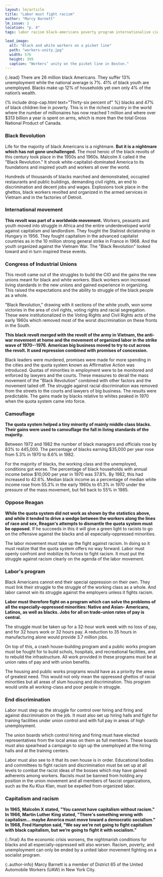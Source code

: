 ```yaml
---
layout: lm/article
title: "Labor must fight racism"
author: "Marcy Barnett"
lm_issue: 1
location: "p. 4"
tags: labor racism black-americans poverty program internationalism cio reagan work-week black-liberation unemployment affirmative-action civil-rights-movement history jobs public-works union-democracy strategy

lead_image:
  alt: "Black and white workers on a picket line"
  path: "workers-unity.jpg"
  width: 576
  height: 399
  caption: "Workers’ unity on the picket line in Boston."
---
```


{:.lead}
There are 26 million
black Americans. They
suffer 13% unemployment
while the national average
is 7%. 41% of black youth
are unemployed. Blacks
make up 12% of households
yet own only 4% of
the nation’s wealth.

{% include drop-cap.html text="Thirty-six percent of" %}
blacks and 47% of black
children live in poverty. This is in
the richest country in the world
where the number of millionaires
has now reached 1 million and
where over $313 billion a year is
spent on arms, which is more than
the total Gross National Product of
Canada.

### Black Revolution

Life for the majority of black
Americans is a nightmare. **But it is
a nightmare which has not gone
unchallenged.** The most heroic of the
black revolts of this century took
place in the 1950s and 1960s.
Malcolm X called it the "Black
Revolution." It shook white-capitalist-dominated
America to its foundations and inspired youth and workers all over the world.

Hundreds of thousands of blacks
marched and demonstrated,
occupied restaurants and public
buildings, demanding civil rights,
an end to discrimination and decent
jobs and wages. Explosions took
place in the ghettos, black workers
revolted and organized in the armed
services in Vietnam and in the
factories of Detroit.

### International movement

**This revolt was part of a worldwide
movement.** Workers, peasants
and youth moved into struggle in
Africa and the entire underdeveloped world against
capitalism and landlordism. They
fought the Stalinist dictatorship in
Hungary in 1956. They fought
capitalism in the advanced
capitalist countries as in the 10
million strong general strike in
France in 1968. And the youth
organized against the Vietnam
War. The "Black Revolution" looked
toward and in turn inspired
these events.

### Congress of Industrial Unions

This revolt came out of the struggles
to build the <abbr>CIO</abbr> and the gains
the new unions meant for black and
white workers. Black workers won
increased living standards in the
new unions and gained experience
in organizing. This raised the
expectations and the ability to
struggle of the black people as a whole.

"Black Revolution," drawing with it
sections of the white youth, won
some victories in the area of civil
rights, voting rights and racial
segregation. These were institutionalized
in the Voting Rights and
Civil Rights acts of the early 1960s
which removed most of the worst
discrimination on these fronts in
the South.

**This black revolt merged with the
revolt of the army in Vietnam, the
anti-war movement at home and the
movement of organized labor in the
strike wave of 1970--1976. American
big business moved to try to cut
across the revolt. It used repression
combined with promises of
concession.**

Black leaders were murdered,
promises were made for more spending
in the cities and the quota
system known as Affirmative Action
was introduced. Quotas of
minorities in employment were to
be monitored and enforced by
lawyers and the courts. These
measures to derail the mass movement
of the "Black Revolution"
combined with other factors and
the movement tailed off. The struggle
against racial discrimination
was removed from the streets to
the courts and lawyers of big
business. The results were predictable.
The gains made by blacks
relative to whites peaked in 1970
when the quota system came into
force.

### Camouflage

**The quota system helped a tiny
minority of mainly middle class
blacks. Their gains were used to
camouflage the fall in living standards 
of the majority.**

Between 1972 and 1982 the
number of black managers and
officials rose by 83% to 445,000. The
percentage of blacks earning
$35,000 per year rose from 5.3% in
1970 to 8.6% in 1982.

For the majority of blacks, the
working class and the unemployed,
conditions got worse. The percentage
of black households with annual income
below $10,000 per year in 1970 was 37.8%.
By 1982, this had increased to 42.6%.
Median black income as a percentage of median white income
rose from 55.3% in the early 1960s to 61.3% in 1970
under the pressure of the mass movement, but fell back to 55% in 1985.

### Oppose Reagan

**While the quota system did not work as shown by the statistics above,
and while it tended to drive a wedge between the workers along the lines of race and sex,
Reagan's attempts to dismantle the quota system must be opposed.**
If he succeeds in this it will give a green light to racists to go on the offensive against the blacks
and all especially-oppressed minorities.

The labor movement must take up the fight against racism.
In doing so it must realize that the quota system offers no way forward.
Labor must openly confront and mobilize its forces to fight racism.
It must put the struggle against racism clearly on the agenda of the labor movement.

### Labor's program

Black Americans cannot end their special oppression on their own.
They must link their struggle to the struggle of the working class as a whole.
And labor cannot win its struggle against the employers unless it fights racism.

**Labor must therefore fight on a program which can solve the problems of
all the especially-oppressed minorities: Native and Asian- Americans, Latinos, as well as blacks.
Jobs for all on trade-union rates of pay is central.**

The struggle must be taken up for a 32-hour work week with no loss of pay, and for 32 hours work or 32 hours pay.
A reduction to 35 hours in manufacturing alone would provide 3.7 million jobs.

On top of this, a crash house-building program and a public works program
must be fought for to build schols, hospitals, and recreational facilities, and to rebuild the infrastructure.
All work provided in these programs must be at union rates of pay and with union benefits.

The housing and public works programs would have as a priority the areas of greatest need.
This would not only mean the oppressed
ghettos of racial minorities but all
areas of slum housing and discrimination.
This program would unite all working-class and poor people in struggle.

### End discrimination

Labor must step up the struggle for control over hiring and firing and against discrimination on the job.
It must also set up hiring halls and fight for training facilities
under union control and with full pay in areas of high unemployment.

The union boards which control
hiring and firing must have elected
representatives from the local
areas on them as full members.
These boards must also spearhead a campaign to sign up the unemployed
at the hiring halls and at the training centers.

Labor must also see to it that its own house is in order.
Educational bodies and committees to fight racism and discrimination must be set up
at all levels to combat the racist ideas of the bosses which may have gained adherents among workers.
Racists must be banned from holding any position in the union movement
and all members of fascist organizations, such as the Ku Klux Klan, must be expelled from organized labor.

### Capitalism and racism

**In 1965, Malcolm X stated, "You cannot have capitalism without racism."
In 1966, Martin Luther King stated, "There's something wrong with capitalism...
maybe America must move toward a democratic socialism."
In 1968, Fred Hampton said, "We say we’re not going to fight capitalism with black capitalism, but we’re going to fight it with socialism."**

{:.final}
As the economic crisis worsens, the nightmarish conditions for blacks and all especially-oppressed will also worsen.
Racism, poverty, and unemployment can only be ended by a united labor movement fighting on a socialist program.

{:.author-info}
Marcy Barnett is a member of District 65 of the United Automobile Workers (<abbr>UAW</abbr>) in New York City.